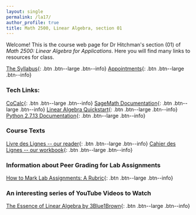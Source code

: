 ```yaml
---
layout: single
permalink: /la17/
author_profile: true
title: Math 2500, Linear Algebra, section 01
---
```


Welcome! This is the course web page for Dr Hitchman's section (01) of
_Math 2500: Linear Algebra for Applications_. Here you will find many links
to resources for class.

[The Syllabus](https://drive.google.com/open?id=0B2t6ivhRzD_FMllobzI3NW4yNXc){: .btn .btn--large .btn--info}
[Appointments](https://theronhitchman.youcanbook.me/){: .btn .btn--large .btn--info}

### Tech Links:

[CoCalc](https://cocalc.com){: .btn .btn--large .btn--info}
[SageMath Documentation](http://doc.sagemath.org/html/en/){: .btn .btn--large .btn--info}
[Linear Algebra Quickstart](https://wiki.sagemath.org/quickref?action=AttachFile&do=get&target=quickref-linalg.pdf){: .btn .btn--large .btn--info}
[Python 2.7.13 Documentation](https://docs.python.org/2/){: .btn .btn--large .btn--info}

### Course Texts

[Livre des Lignes -- our reader]({{site.url}}{{site.baseurl}}/assets/00-livre-main.pdf){: .btn .btn--large .btn--info}
[Cahier des Lignes -- our workbook]({{site.url}}{{site.baseurl}}/assets/cahier-main.pdf){: .btn .btn--large .btn--info}


### Information about Peer Grading for Lab Assignments

[How to Mark Lab Assignments: A Rubric](#){: .btn .btn--large .btn--info}

### An interesting series of YouTube Videos to Watch

[The Essence of Linear Algebra by 3Blue1Brown](https://www.youtube.com/playlist?list=PLZHQObOWTQDPD3MizzM2xVFitgF8hE_ab){: .btn .btn--large .btn--info}
